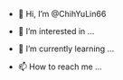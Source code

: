 - 👋 Hi, I’m @ChihYuLin66
- 👀 I’m interested in ...
- 🌱 I’m currently learning ...

- 📫 How to reach me ...

<!---
ChihYuLin66/ChihYuLin66 is a ✨ special ✨ repository because its `README.md` (this file) appears on your GitHub profile.
You can click the Preview link to take a look at your changes.
--->
